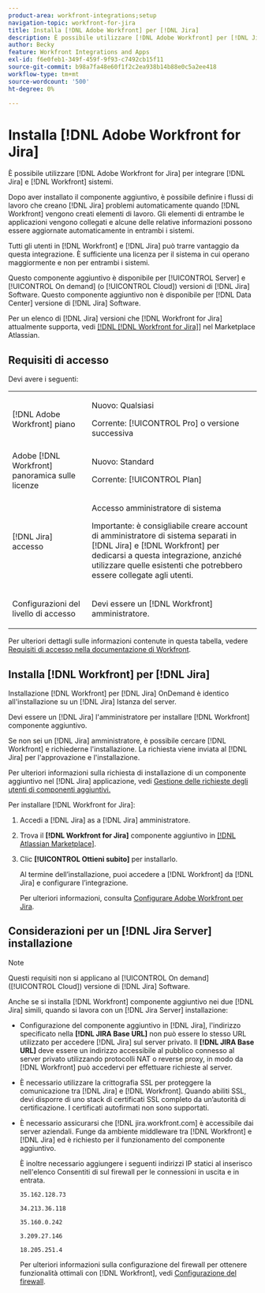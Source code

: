 ```yaml
---
product-area: workfront-integrations;setup
navigation-topic: workfront-for-jira
title: Installa [!DNL Adobe Workfront] per [!DNL Jira]
description: È possibile utilizzare [!DNL Adobe Workfront] per [!DNL Jira] per integrare [!DNL Jira] e [!DNL Workfront] sistemi.
author: Becky
feature: Workfront Integrations and Apps
exl-id: f6e0feb1-349f-459f-9f93-c7492cb15f11
source-git-commit: b98a7fa48e60f1f2c2ea938b14b88e0c5a2ee418
workflow-type: tm+mt
source-wordcount: '500'
ht-degree: 0%

---
```


# Installa [!DNL Adobe Workfront for Jira]

È possibile utilizzare [!DNL Adobe Workfront for Jira] per integrare [!DNL Jira] e [!DNL Workfront] sistemi.

Dopo aver installato il componente aggiuntivo, è possibile definire i flussi di lavoro che creano [!DNL Jira] problemi automaticamente quando [!DNL Workfront] vengono creati elementi di lavoro. Gli elementi di entrambe le applicazioni vengono collegati e alcune delle relative informazioni possono essere aggiornate automaticamente in entrambi i sistemi.

Tutti gli utenti in [!DNL Workfront] e [!DNL Jira] può trarre vantaggio da questa integrazione. È sufficiente una licenza per il sistema in cui operano maggiormente e non per entrambi i sistemi.

Questo componente aggiuntivo è disponibile per [!UICONTROL Server] e [!UICONTROL On demand] (o [!UICONTROL Cloud]) versioni di [!DNL Jira] Software. Questo componente aggiuntivo non è disponibile per [!DNL Data Center] versione di [!DNL Jira] Software.

Per un elenco di [!DNL Jira] versioni che [!DNL Workfront for Jira] attualmente supporta, vedi [[!DNL [!DNL Workfront for Jira]]](https://marketplace.atlassian.com/apps/1218653/workfront-for-jira?hosting=cloud&amp;tab=overview) nel Marketplace Atlassian.

## Requisiti di accesso

Devi avere i seguenti:

<table style="table-layout:auto"> 
 <col> 
 <col> 
 <tbody> 
  <tr> 
   <td role="rowheader">[!DNL Adobe Workfront] piano</td> 
   <td> 
   <p>Nuovo: Qualsiasi</p>
   <p>Corrente: [!UICONTROL Pro] o versione successiva</p> </td> 
  </tr> 
  <tr> 
   <td role="rowheader">Adobe [!DNL Workfront] panoramica sulle licenze</td> 
   <td> 
   <p>Nuovo: Standard</p>
   <p>Corrente: [!UICONTROL Plan]</p></td> 
  </tr> 
  <tr> 
   <td role="rowheader">[!DNL Jira] accesso</td> 
   <td> <p>Accesso amministratore di sistema</p> <p>Importante: è consigliabile creare account di amministratore di sistema separati in [!DNL Jira] e [!DNL Workfront] per dedicarsi a questa integrazione, anziché utilizzare quelle esistenti che potrebbero essere collegate agli utenti.</p> </td> 
  </tr> 
  <tr> 
   <td role="rowheader">Configurazioni del livello di accesso</td> 
   <td><p>Devi essere un [!DNL Workfront] amministratore.</p></td> 
  </tr> 
 </tbody> 
</table>

Per ulteriori dettagli sulle informazioni contenute in questa tabella, vedere [Requisiti di accesso nella documentazione di Workfront](/help/quicksilver/administration-and-setup/add-users/access-levels-and-object-permissions/access-level-requirements-in-documentation.md).

## Installa [!DNL Workfront] per [!DNL Jira]

Installazione [!DNL Workfront] per [!DNL Jira] OnDemand è identico all&#39;installazione su un [!DNL Jira] Istanza del server.

Devi essere un [!DNL Jira] l&#39;amministratore per installare [!DNL Workfront] componente aggiuntivo.

Se non sei un [!DNL Jira] amministratore, è possibile cercare [!DNL Workfront] e richiederne l&#39;installazione. La richiesta viene inviata al [!DNL Jira] per l&#39;approvazione e l&#39;installazione.

Per ulteriori informazioni sulla richiesta di installazione di un componente aggiuntivo nel [!DNL Jira] applicazione, vedi [Gestione delle richieste degli utenti di componenti aggiuntivi.](https://confluence.atlassian.com/upm/managing-user-requests-for-add-ons-781394968.html)

Per installare [!DNL Workfront for Jira]:

1. Accedi a [!DNL Jira] as a [!DNL Jira] amministratore.
1. Trova il **[!DNL Workfront for Jira]** componente aggiuntivo in [[!DNL Atlassian Marketplace]](https://marketplace.atlassian.com/apps/1218653/workfront-for-jira?hosting=cloud&amp;tab=overview).

1. Clic **[!UICONTROL Ottieni subito]** per installarlo.

   Al termine dell’installazione, puoi accedere a [!DNL Workfront] da [!DNL Jira] e configurare l’integrazione.

   Per ulteriori informazioni, consulta [Configurare Adobe Workfront per Jira](../../workfront-integrations-and-apps/use-workfront-with-jira/configure-workfront-for-jira.md).

## Considerazioni per un [!DNL Jira Server] installazione

>[!NOTE]
>
>Questi requisiti non si applicano al [!UICONTROL On demand] ([!UICONTROL Cloud]) versione di [!DNL Jira] Software.

Anche se si installa [!DNL Workfront] componente aggiuntivo nei due [!DNL Jira] simili, quando si lavora con un [!DNL Jira Server] installazione:

* Configurazione del componente aggiuntivo in [!DNL Jira], l&#39;indirizzo specificato nella **[!DNL JIRA Base URL]** non può essere lo stesso URL utilizzato per accedere [!DNL Jira] sul server privato. Il **[!DNL JIRA Base URL]** deve essere un indirizzo accessibile al pubblico connesso al server privato utilizzando protocolli NAT o reverse proxy, in modo da [!DNL Workfront] può accedervi per effettuare richieste al server.

* È necessario utilizzare la crittografia SSL per proteggere la comunicazione tra [!DNL Jira] e [!DNL Workfront]. Quando abiliti SSL, devi disporre di uno stack di certificati SSL completo da un’autorità di certificazione. I certificati autofirmati non sono supportati.
* È necessario assicurarsi che [!DNL jira.workfront.com] è accessibile dai server aziendali. Funge da ambiente middleware tra [!DNL Workfront] e [!DNL Jira] ed è richiesto per il funzionamento del componente aggiuntivo.

  È inoltre necessario aggiungere i seguenti indirizzi IP statici al inserisco nell&#39;elenco Consentiti di sul firewall per le connessioni in uscita e in entrata.

  `35.162.128.73`

  `34.213.36.118`

  `35.160.0.242`

  `3.209.27.146`

  `18.205.251.4`

  Per ulteriori informazioni sulla configurazione del firewall per ottenere funzionalità ottimali con [!DNL Workfront], vedi [Configurazione del firewall](../../administration-and-setup/get-started-wf-administration/configure-your-firewall.md).
